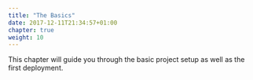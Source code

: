 ```yaml
---
title: "The Basics"
date: 2017-12-11T21:34:57+01:00
chapter: true
weight: 10
---
```


This chapter will guide you through the basic project setup as well as the first deployment.
